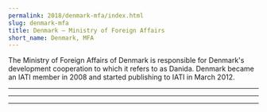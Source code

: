 ```yaml
---
permalink: 2018/denmark-mfa/index.html
slug: denmark-mfa
title: Denmark – Ministry of Foreign Affairs
short_name: Denmark, MFA
---
```


The Ministry of Foreign Affairs of Denmark is responsible for Denmark's development cooperation to which it refers to as Danida. Denmark became an IATI member in 2008 and started publishing to IATI in March 2012. 

---



---



---

